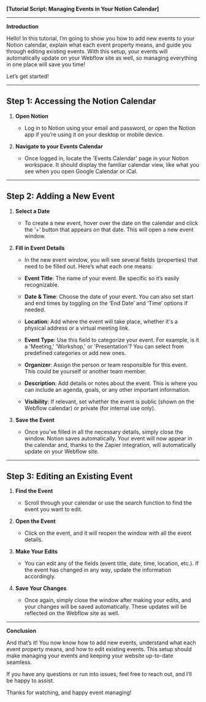 **[Tutorial Script: Managing Events in Your Notion Calendar]**

---

**Introduction**

Hello! In this tutorial, I’m going to show you how to add new events to your Notion calendar, explain what each event property means, and guide you through editing existing events. With this setup, your events will automatically update on your Webflow site as well, so managing everything in one place will save you time!

Let’s get started!

---

## **Step 1: Accessing the Notion Calendar**

1. **Open Notion**
   - Log in to Notion using your email and password, or open the Notion app if you’re using it on your desktop or mobile device.

2. **Navigate to your Events Calendar**
   - Once logged in, locate the 'Events Calendar' page in your Notion workspace. It should display the familiar calendar view, like what you see when you open Google Calendar or iCal.

---

## **Step 2: Adding a New Event**

1. **Select a Date**
   - To create a new event, hover over the date on the calendar and click the ‘+’ button that appears on that date. This will open a new event window.

2. **Fill in Event Details**
   - In the new event window, you will see several fields (properties) that need to be filled out. Here’s what each one means:

   - **Event Title**: The name of your event. Be specific so it’s easily recognizable.

   - **Date & Time**: Choose the date of your event. You can also set start and end times by toggling on the ‘End Date’ and ‘Time’ options if needed.

   - **Location**: Add where the event will take place, whether it's a physical address or a virtual meeting link.

   - **Event Type**: Use this field to categorize your event. For example, is it a 'Meeting,' 'Workshop,' or 'Presentation'? You can select from predefined categories or add new ones.

   - **Organizer**: Assign the person or team responsible for this event. This could be yourself or another team member.

   - **Description**: Add details or notes about the event. This is where you can include an agenda, goals, or any other important information.

   - **Visibility**: If relevant, set whether the event is public (shown on the Webflow calendar) or private (for internal use only).

3. **Save the Event**
   - Once you’ve filled in all the necessary details, simply close the window. Notion saves automatically. Your event will now appear in the calendar and, thanks to the Zapier integration, will automatically update on your Webflow site.

---

## **Step 3: Editing an Existing Event**

1. **Find the Event**
   - Scroll through your calendar or use the search function to find the event you want to edit.

2. **Open the Event**
   - Click on the event, and it will reopen the window with all the event details.

3. **Make Your Edits**
   - You can edit any of the fields (event title, date, time, location, etc.). If the event has changed in any way, update the information accordingly.

4. **Save Your Changes**
   - Once again, simply close the window after making your edits, and your changes will be saved automatically. These updates will be reflected on the Webflow site as well.

---

**Conclusion**

And that’s it! You now know how to add new events, understand what each event property means, and how to edit existing events. This setup should make managing your events and keeping your website up-to-date seamless.

If you have any questions or run into issues, feel free to reach out, and I’ll be happy to assist.

Thanks for watching, and happy event managing!
